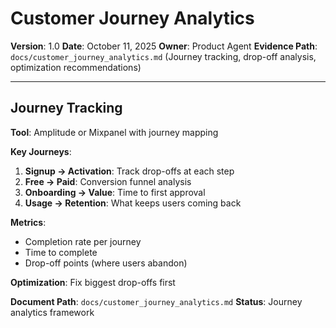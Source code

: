 # Customer Journey Analytics

**Version**: 1.0
**Date**: October 11, 2025
**Owner**: Product Agent
**Evidence Path**: `docs/customer_journey_analytics.md` (Journey tracking, drop-off analysis, optimization recommendations)

---

## Journey Tracking

**Tool**: Amplitude or Mixpanel with journey mapping

**Key Journeys**:

1. **Signup → Activation**: Track drop-offs at each step
2. **Free → Paid**: Conversion funnel analysis
3. **Onboarding → Value**: Time to first approval
4. **Usage → Retention**: What keeps users coming back

**Metrics**:

- Completion rate per journey
- Time to complete
- Drop-off points (where users abandon)

**Optimization**: Fix biggest drop-offs first

**Document Path**: `docs/customer_journey_analytics.md`
**Status**: Journey analytics framework
